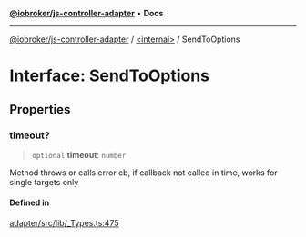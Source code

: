 [**@iobroker/js-controller-adapter**](../../README.md) • **Docs**

***

[@iobroker/js-controller-adapter](../../globals.md) / [\<internal\>](../README.md) / SendToOptions

# Interface: SendToOptions

## Properties

### timeout?

> `optional` **timeout**: `number`

Method throws or calls error cb, if callback not called in time, works for single targets only

#### Defined in

[adapter/src/lib/\_Types.ts:475](https://github.com/ioBroker/ioBroker.js-controller/blob/78e6b4abb1172f2465daea1c5c2c1a34bdd12a81/packages/adapter/src/lib/_Types.ts#L475)
